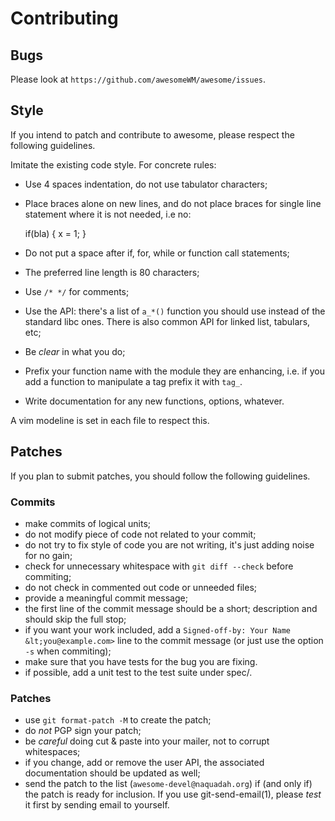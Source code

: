 # Contributing


## Bugs

Please look at `https://github.com/awesomeWM/awesome/issues`.

## Style

If you intend to patch and contribute to awesome, please respect the
following guidelines.

Imitate the existing code style. For concrete rules:

 - Use 4 spaces indentation, do not use tabulator characters;

 - Place braces alone on new lines, and do not place braces for single
   line statement where it is not needed, i.e no:

    if(bla) {
        x = 1;
    }

 - Do not put a space after if, for, while or function call statements;

 - The preferred line length is 80 characters;

 - Use `/* */` for comments;

 - Use the API: there's a list of `a_*()` function you should use instead
   of the standard libc ones. There is also common API for linked list,
   tabulars, etc;

 - Be *clear* in what you do;

 - Prefix your function name with the module they are enhancing,
   i.e. if you add a function to manipulate a tag prefix it with `tag_`.

 - Write documentation for any new functions, options, whatever.

A vim modeline is set in each file to respect this.

## Patches

If you plan to submit patches, you should follow the following guidelines.

### Commits

- make commits of logical units;
- do not modify piece of code not related to your commit;
- do not try to fix style of code you are not writing,
  it's just adding noise for no gain;
- check for unnecessary whitespace with `git diff --check` before commiting;
- do not check in commented out code or unneeded files;
- provide a meaningful commit message;
- the first line of the commit message should be a short;
  description and should skip the full stop;
- if you want your work included, add a
  `Signed-off-by: Your Name &lt;you@example.com>` line to the
  commit message (or just use the option `-s` when commiting);
- make sure that you have tests for the bug you are fixing.
- if possible, add a unit test to the test suite under spec/.

### Patches

- use `git format-patch -M` to create the patch;
- do *not* PGP sign your patch;
- be *careful* doing cut & paste into your mailer, not to corrupt whitespaces;
- if you change, add or remove the user API, the associated documentation
  should be updated as well;
- send the patch to the list (`awesome-devel@naquadah.org`) if (and only if)
  the patch is ready for inclusion. If you use git-send-email(1), please
  *test* it first by sending email to yourself.
